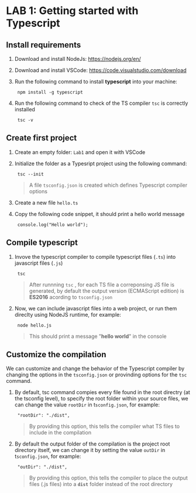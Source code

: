 # LAB 1: Getting started with Typescript




## Install requirements

1. Download and install NodeJs: https://nodejs.org/en/
2. Download and install VSCode: https://code.visualstudio.com/download
3. Run the following command to install **typescript** into your machine:

		npm install -g typescript
4. Run the following command to check of the TS compiler `tsc`  is correctly installed

		tsc -v

## Create first project
1. Create an empty folder: `Lab1` and open it with VSCode
3. Initialize the folder as a Typesript project using the following command:

		tsc --init
	

	> A file `tsconfig.json` is created which defines Typescript compiler options

4. Create a new file `hello.ts` 
5. Copy the following code snippet, it should print a hello world message 

		console.log("Hello world");

## Compile typescript
1. Invove the typescript compiler to compile typescript files (`.ts`) into javascript files (`.js`)

		tsc
	

	> After runnning `tsc` , for each TS file a correponsing JS file is generated, by default the output version (ECMAScript edition) is **ES2016** acording to `tsconfig.json`

2. Now, we can include javascript files into a web project, or run them direclty using NodeJS runtime, for example:

		node hello.js
		

	> This should print a message "**hello world**" in the console


## Customize the compilation

We can customize and change the behavior of the Typescript compiler by changing the options in the `tsconfig.json` or provinding options for the `tsc` command.


1. By default,  tsc command compies every file found in the root directry (at the tsconfig level), to specify the root folder within your source files, we can change the value `rootDir` in t`sconfig.json`, for example:


		"rootDir": "./dist",

	> By providing this option, this tells the compiler what TS files to include in the compilation

2. By default the output folder of the compilation is the project root directory itself, we can change it by setting the value `outDir` in t`sconfig.json`, for example:
	
		"outDir": "./dist",

	> By providing this option, this tells the compiler to place the output files (.js files) into a **`dist`** folder instead of the root directory







